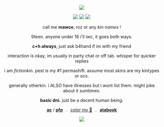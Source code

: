 <p align="center">
  <img src="https://i.postimg.cc/26Qtrzn0/HUH.png" />
</p>
<p align="center">
  <img src="https://i.postimg.cc/jqG6m0sf/agen.png" /> <img src="https://i.postimg.cc/rsp1Kt2d/huh.png" /> <img src="https://i.postimg.cc/Gmjk44vP/achil.png" />
</p>

<div align="center">
  
call me **mawce**, roz or any *kin names* !

9teen. anyone under 16 i'll *iwc*, it goes both ways.

**c+h always**, just ask b4hand if im with my friend

interaction is okay, im usually in party chat or off tab. whisper for quicker replies

i am *fictionkin*. pest is my #1 permashift. assume most skins are my kintypes or ocs.

generally otherkin. i ALSO have illnesses but i wont list them. might joke about it sumtimes.

**basic dni.** just be a decent human being.

[**ac**](https://www.tumblr.com/c0zmozys) / [**pfp**](https://x.com/punkopun/status/1863997617879024053/photo/1)⠀.⠀[color my 🎄](https://colormytree.me/2024/01JEPE2Y77T6WZJCRCF91KM6JA)⠀.⠀[**atabook**](https://PESTSPACE.atabook.org/)
</div>

<div align="center">

  ![](https://komarev.com/ghpvc/?username=rozzychill&color=b51f13&style=plastic&label=empty-pockets)
  
</div>
